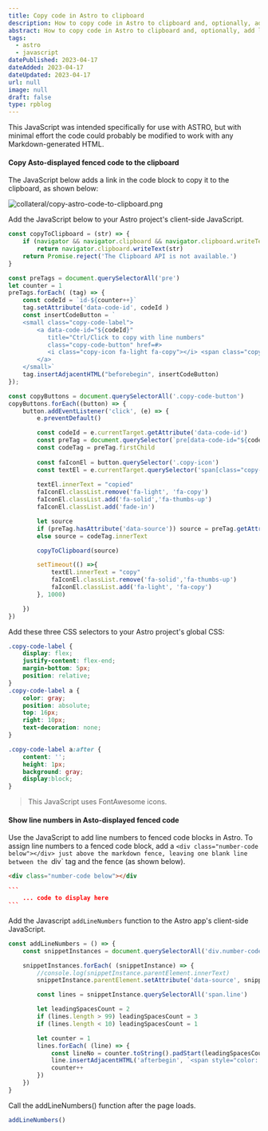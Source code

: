 ```yaml
---
title: Copy code in Astro to clipboard
description: How to copy code in Astro to clipboard and, optionally, add line numbers.
abstract: How to copy code in Astro to clipboard and, optionally, add line numbers.
tags:
  - astro
  - javascript
datePublished: 2023-04-17
dateAdded: 2023-04-17
dateUpdated: 2023-04-17
url: null
image: null
draft: false
type: rpblog
---
```


This JavaScript was intended specifically for use with ASTRO, but with minimal effort the code could probably be modified to work with any Markdown-generated HTML. 

#### Copy Asto-displayed fenced code to the clipboard

The JavaScript below adds a link in the code block to copy it to the clipboard, as shown below: 

![collateral/copy-astro-code-to-clipboard.png](https://rogerpence.dev/collateral/copy-astro-code-to-clipboard.png)

Add the JavaScript below to your Astro project's client-side JavaScript. 

```js
const copyToClipboard = (str) => {
    if (navigator && navigator.clipboard && navigator.clipboard.writeText)
        return navigator.clipboard.writeText(str)
    return Promise.reject('The Clipboard API is not available.')
}

const preTags = document.querySelectorAll('pre')
let counter = 1 
preTags.forEach( (tag) => {    
    const codeId = `id-${counter++}`
    tag.setAttribute('data-code-id', codeId )
    const insertCodeButton = `
    <small class="copy-code-label">    
        <a data-code-id="${codeId}"
           title="Ctrl/Click to copy with line numbers" 
           class="copy-code-button" href=#>
           <i class="copy-icon fa-light fa-copy"></i> <span class="copy-text">copy</span>
        </a>
    </small>`
    tag.insertAdjacentHTML("beforebegin", insertCodeButton)    
});

const copyButtons = document.querySelectorAll('.copy-code-button')
copyButtons.forEach((button) => {
    button.addEventListener('click', (e) => {
        e.preventDefault()

        const codeId = e.currentTarget.getAttribute('data-code-id')
        const preTag = document.querySelector(`pre[data-code-id="${codeId}"]`)
        const codeTag = preTag.firstChild
        
        const faIconEl = button.querySelector('.copy-icon')
        const textEl = e.currentTarget.querySelector('span[class="copy-text"]')
        
        textEl.innerText = "copied"
        faIconEl.classList.remove('fa-light', 'fa-copy')
        faIconEl.classList.add('fa-solid','fa-thumbs-up')
        faIconEl.classList.add('fade-in')

        let source
        if (preTag.hasAttribute('data-source')) source = preTag.getAttribute('data-source') 
        else source = codeTag.innerText

        copyToClipboard(source) 

        setTimeout(() =>{
            textEl.innerText = "copy"
            faIconEl.classList.remove('fa-solid','fa-thumbs-up')
            faIconEl.classList.add('fa-light', 'fa-copy')
        }, 1000)

    })
})
```

Add these three CSS selectors to your Astro project's global CSS:

```css
.copy-code-label {
    display: flex;
    justify-content: flex-end;
    margin-bottom: 5px;
    position: relative;
}
.copy-code-label a {
    color: gray;        
    position: absolute;
    top: 16px;
    right: 10px;        
    text-decoration: none;
}

.copy-code-label a:after {
    content: '';
    height: 1px;
    background: gray; 
    display:block;
}
```

> This JavaScript uses FontAwesome icons.

#### Show line numbers in Asto-displayed fenced code 

Use the JavaScript to add line numbers to fenced code blocks in Astro. To assign line numbers to a fenced code block, add a `<div class="number-code below"></div> just above the markdown fence, leaving one blank line between the `div` tag and the fence (as shown below).

````markdown
<div class="number-code below"></div

```
    ... code to display here
```
````

Add the Javascript `addLineNumbers` function to the Astro app's client-side JavaScript.

```js
const addLineNumbers = () => {
    const snippetInstances = document.querySelectorAll('div.number-code-below + small +  pre > code')

    snippetInstances.forEach( (snippetInstance) => {
        //console.log(snippetInstance.parentElement.innerText)
        snippetInstance.parentElement.setAttribute('data-source', snippetInstance.parentElement.innerText)

        const lines = snippetInstance.querySelectorAll('span.line')

        let leadingSpacesCount = 2
        if (lines.length > 99) leadingSpacesCount = 3
        if (lines.length < 10) leadingSpacesCount = 1

        let counter = 1        
        lines.forEach( (line) => {
            const lineNo = counter.toString().padStart(leadingSpacesCount,' ')
            line.insertAdjacentHTML('afterbegin', `<span style="color: lightskyblue; border-right: 1px lightskyblue solid;padding-right: .2rem;margin-right: .5rem; ">${lineNo}</span>`)
            counter++
        })
    })
}
```

Call the addLineNumbers() function after the page loads. 

```js
addLineNumbers()
```
